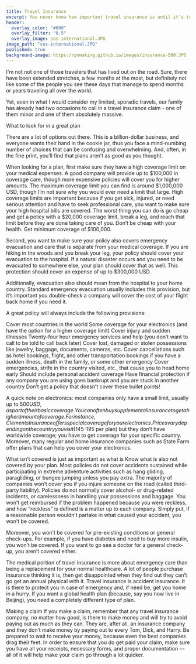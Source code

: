 ```yaml
---
title: Travel Insurance
excerpt: You never know how important travel insurance is until it's too late.
header:
  overlay_color: "#000"
  overlay_filter: "0.5"
  overlay_image: sos-international.JPG
image_path: "sos-international.JPG"
published: true
background-image: https://pomaking.github.io/images/insurance-500.JPG
---
```


I'm not not one of those travelers that has lived out on the road.  Sure, there have been extended stretches, a few months at the most, but definitely not like some of the people you see these days that manage to spend months or years traveling all over the world.

Yet, even in what I would consider my limited, sporadic travels, our family has already had two occasions to call in a travel insurance claim - one of them minor and one of them absolutely massive.  

What to look for in a great plan

There are a lot of options out there. This is a billion-dollar business, and everyone wants their hand in the cookie jar, thus you face a mind-numbing number of choices that can be confusing and overwhelming. And, often, in the fine print, you’ll find that plans aren’t as good as you thought.

When looking for a plan, first make sure they have a high coverage limit on your medical expenses. A good company will provide up to $100,000 in coverage care, though more expensive policies will cover you for higher amounts. The maximum coverage limit you can find is around $1,000,000 USD, though I’m not sure why you would ever need a limit that large. High coverage limits are important because if you get sick, injured, or need serious attention and have to seek professional care, you want to make sure your high hospital bills are covered. The worst thing you can do is go cheap and get a policy with a $20,000 coverage limit, break a leg, and reach that limit before they are done taking care of you. Don’t be cheap with your health. Get minimum coverage of $100,000.

Second, you want to make sure your policy also covers emergency evacuation and care that is separate from your medical coverage. If you are hiking in the woods and you break your leg, your policy should cover your evacuation to the hospital. If a natural disaster occurs and you need to be evacuated to somewhere else, your plan should cover that as well. This protection should cover an expense of up to $300,000 USD.

Additionally, evacuation also should mean from the hospital to your home country. Standard emergency evacuation usually includes this provision, but it’s important you double-check a company will cover the cost of your flight back home if you need it.

A great policy will always include the following provisions:

Cover most countries in the world
Some coverage for your electronics (and have the option for a higher coverage limit)
Cover injury and sudden illnesses
Twenty-four hour emergency services and help (you don’t want to call to be told to call back later)
Cover lost, damaged or stolen possessions like jewelry, baggage, documents, cameras, etc.
Cover cancellations such as hotel bookings, flight, and other transportation bookings if you have a sudden illness, death in the family, or some other emergency
Cover emergencies, strife in the country visited, etc., that cause you to head home early
Should include personal accident coverage
Have financial protection if any company you are using goes bankrupt and you are stuck in another country
Don’t get a policy that doesn’t cover these bullet points!

A quick note on electronics: most companies only have a small limit, usually up to $500 USD, as part of their basic coverage. You can often buy supplemental insurance to get a higher amount of coverage. For instance, Clements Insurance offers special coverage for your electronics. Prices vary depending on the country you visit ($145-195 per plan) but they don’t have worldwide coverage; you have to get coverage for your specific country. Moreover, many regular and home insurance companies such as State Farm offer plans that can help you cover your electronics.

What isn’t covered is just as important as what is
Know what is also not covered by your plan. Most policies do not cover accidents sustained while participating in extreme adventure activities such as hang gliding, paragliding, or bungee jumping unless you pay extra. The majority of companies won’t cover you if you injure someone on the road (called third-party liability). Policies do not normally cover alcohol- or drug-related incidents, or carelessness in handling your possessions and baggage. You won’t get reimbursed if the problem happened because you were reckless, and how “reckless” is defined is a matter up to each company. Simply put, if a reasonable person wouldn’t partake in what caused your accident, you won’t be covered.

Moreover, you won’t be covered for pre-existing conditions or general check-ups. For example, if you have diabetes and need to buy more insulin, you won’t be covered. If you want to go see a doctor for a general check-up, you aren’t covered either.

The medical portion of travel insurance is more about emergency care than being a replacement for your normal healthcare. A lot of people purchase insurance thinking it is, then get disappointed when they find out they can’t go get an annual physical with it. Travel insurance is accident insurance. It is there to protect you in case of emergency and, if need be, get you home in a hurry. If you want a global health plan (because, say you now live in Beijing), you need a completely different type of plan.

Making a claim
If you make a claim, remember that any travel insurance company, no matter how good, is there to make money and will try to avoid paying out as much as they can. They are, after all, an insurance company and they don’t make money by paying out to every Tom, Dick, and Harry. Be prepared to wait to receive your money, because even the best companies drag their feet. In order to ensure that you do get paid your claim, make sure you have all your receipts, necessary forms, and proper documentation — all of it will help make your claim go through a lot quicker.

